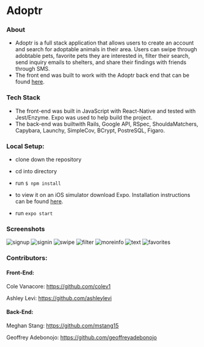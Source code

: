 # **Adoptr**

### About
* Adoptr is a full stack application that allows users to create an account and search for adoptable animals in their area. 
Users can swipe through adobtable pets, favorite pets they are interested in, filter their search, send inquiry emails to shelters, and share their findings with friends through SMS.
* The front end was built to work with the Adoptr back end that can be found [here](https://github.com/geoffreyadebonojo/cross-poll-be).

### Tech Stack
* The front-end was built in JavaScript with React-Native and tested with Jest/Enzyme. Expo was used to help build the project.
* The back-end was builtwith Rails, Google API, RSpec, ShouldaMatchers, Capybara, Launchy, SimpleCov, BCrypt, PostreSQL, Figaro.

### Local Setup:
* clone down the repository

* cd into directory

* run `$ npm install`

* to view it on an iOS simulator download Expo. Installation instructions can be found [here](https://expo.io/learn).

* run `expo start`

### Screenshots 
![signup](https://user-images.githubusercontent.com/39889553/53525021-231f2c00-3a9e-11e9-9ab3-83568fc096bd.png)
![signin](https://user-images.githubusercontent.com/39889553/53525025-24505900-3a9e-11e9-8736-afcf7ee6fac3.png)
![swipe](https://user-images.githubusercontent.com/39889553/53447093-b0e11580-39d1-11e9-8552-e834946fd18d.png)
![filter](https://user-images.githubusercontent.com/39889553/53447167-d79f4c00-39d1-11e9-8eae-9a678c596526.png)
![moreinfo](https://user-images.githubusercontent.com/39889553/53447128-c5bda900-39d1-11e9-9fc8-053fd67fdfbb.png)
![text](https://user-images.githubusercontent.com/39889553/53447148-ce15e400-39d1-11e9-8dd7-34657a1ade0c.png)
![favorites](https://user-images.githubusercontent.com/39889553/53447240-f7367480-39d1-11e9-8536-70f7f38a5df0.png)

### Contributors:

#### Front-End:
Cole Vanacore: https://github.com/colev1

Ashley Levi: https://github.com/ashleylevi

#### Back-End:
Meghan Stang: https://github.com/mstang15

Geoffrey Adebonojo: https://github.com/geoffreyadebonojo











